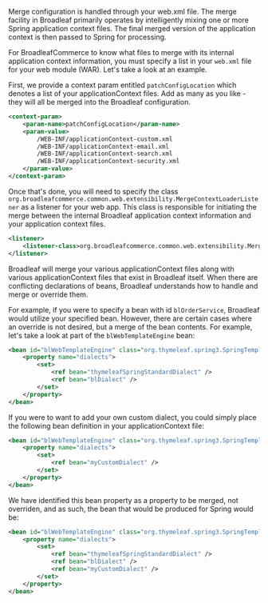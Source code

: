 Merge configuration is handled through your web.xml file. The merge facility in Broadleaf primarily operates by intelligently mixing one or more Spring application context files. The final merged version of the application context is then passed to Spring for processing. 

For BroadleafCommerce to know what files to merge with its internal application context information, you must specify a list in your `web.xml` file for your web module (WAR). Let's take a look at an example.

First, we provide a context param entitled `patchConfigLocation` which denotes a list of your applicationContext files. Add as many as you like - they will all be merged into the Broadleaf configuration. 

```xml
<context-param>
    <param-name>patchConfigLocation</param-name>
    <param-value>
        /WEB-INF/applicationContext-custom.xml
        /WEB-INF/applicationContext-email.xml
        /WEB-INF/applicationContext-search.xml
        /WEB-INF/applicationContext-security.xml
    </param-value>
</context-param>
```

Once that's done, you will need to specify the class `org.broadleafcommerce.common.web.extensibility.MergeContextLoaderListener` as a listener for your web app. This class is responsible for initiating the merge between the internal Broadleaf application context information and your application context files.

```xml
<listener>
    <listener-class>org.broadleafcommerce.common.web.extensibility.MergeContextLoaderListener</listener-class>
</listener>
```

Broadleaf will merge your various applicationContext files along with various applicationContext files that exist in Broadleaf itself. When there are conflicting declarations of beans, Broadleaf understands how to handle and merge or override them.

For example, if you were to specify a bean with id `blOrderService`, Broadleaf would utilize your specified bean. However, there are certain cases where an override is not desired, but a merge of the bean contents. For example, let's take a look at part of the `blWebTemplateEngine` bean:

```xml
<bean id="blWebTemplateEngine" class="org.thymeleaf.spring3.SpringTemplateEngine">
    <property name="dialects">
        <set>
            <ref bean="thymeleafSpringStandardDialect" />
            <ref bean="blDialect" />
        </set>
    </property>
</bean> 
```

If you were to want to add your own custom dialect, you could simply place the following bean definition in your applicationContext file:

```xml
<bean id="blWebTemplateEngine" class="org.thymeleaf.spring3.SpringTemplateEngine">
    <property name="dialects">
        <set>
            <ref bean="myCustomDialect" />
        </set>
    </property>
</bean> 
```

We have identified this bean property as a property to be merged, not overriden, and as such, the bean that would be produced for Spring would be:

```xml
<bean id="blWebTemplateEngine" class="org.thymeleaf.spring3.SpringTemplateEngine">
    <property name="dialects">
        <set>
            <ref bean="thymeleafSpringStandardDialect" />
            <ref bean="blDialect" />
            <ref bean="myCustomDialect" />
        </set>
    </property>
</bean> 
```
